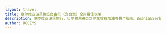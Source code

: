 ```yaml
---
layout: travel
title: 塞尔维亚波黑免签自由行（含自驾）全网最佳攻略
description: 塞尔维亚波黑旅行，贝尔格莱德自驾停车收费加油等最全指南。Bosnia&Serbia Beograde selfing drive ticket parking.
author: ROCEYS
---
```

